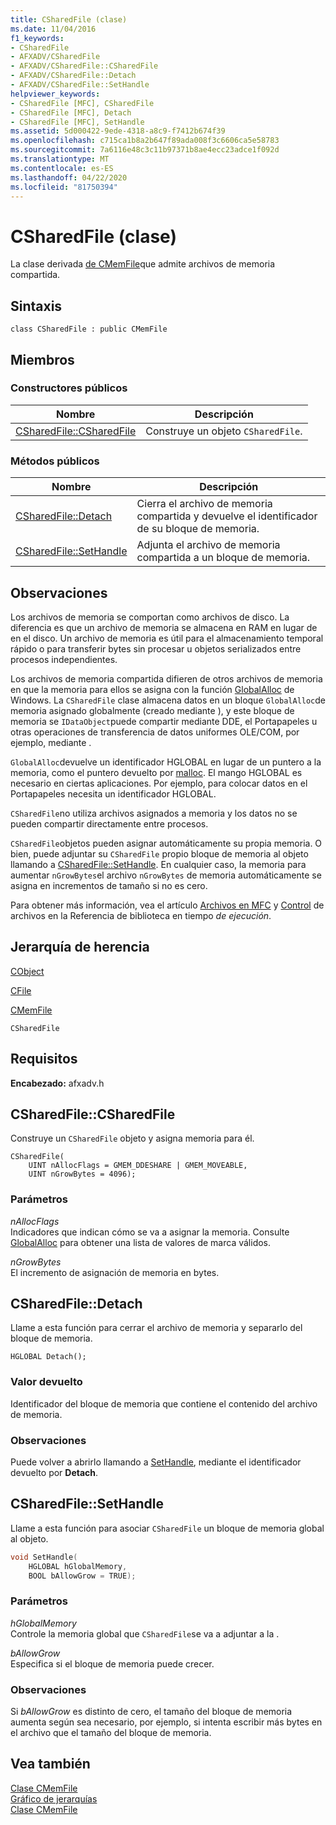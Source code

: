 ```yaml
---
title: CSharedFile (clase)
ms.date: 11/04/2016
f1_keywords:
- CSharedFile
- AFXADV/CSharedFile
- AFXADV/CSharedFile::CSharedFile
- AFXADV/CSharedFile::Detach
- AFXADV/CSharedFile::SetHandle
helpviewer_keywords:
- CSharedFile [MFC], CSharedFile
- CSharedFile [MFC], Detach
- CSharedFile [MFC], SetHandle
ms.assetid: 5d000422-9ede-4318-a8c9-f7412b674f39
ms.openlocfilehash: c715ca1b8a2b647f89ada008f3c6606ca5e58783
ms.sourcegitcommit: 7a6116e48c3c11b97371b8ae4ecc23adce1f092d
ms.translationtype: MT
ms.contentlocale: es-ES
ms.lasthandoff: 04/22/2020
ms.locfileid: "81750394"
---
```

# <a name="csharedfile-class"></a>CSharedFile (clase)

La clase derivada [de CMemFile](../../mfc/reference/cmemfile-class.md)que admite archivos de memoria compartida.

## <a name="syntax"></a>Sintaxis

```
class CSharedFile : public CMemFile
```

## <a name="members"></a>Miembros

### <a name="public-constructors"></a>Constructores públicos

|Nombre|Descripción|
|----------|-----------------|
|[CSharedFile::CSharedFile](#csharedfile)|Construye un objeto `CSharedFile`.|

### <a name="public-methods"></a>Métodos públicos

|Nombre|Descripción|
|----------|-----------------|
|[CSharedFile::Detach](#detach)|Cierra el archivo de memoria compartida y devuelve el identificador de su bloque de memoria.|
|[CSharedFile::SetHandle](#sethandle)|Adjunta el archivo de memoria compartida a un bloque de memoria.|

## <a name="remarks"></a>Observaciones

Los archivos de memoria se comportan como archivos de disco. La diferencia es que un archivo de memoria se almacena en RAM en lugar de en el disco. Un archivo de memoria es útil para el almacenamiento temporal rápido o para transferir bytes sin procesar u objetos serializados entre procesos independientes.

Los archivos de memoria compartida difieren de otros archivos de memoria en que la memoria para ellos se asigna con la función [GlobalAlloc](/windows/win32/api/winbase/nf-winbase-globalalloc) de Windows. La `CSharedFile` clase almacena datos en un bloque `GlobalAlloc`de memoria asignado globalmente (creado mediante ), y este bloque de memoria se `IDataObject`puede compartir mediante DDE, el Portapapeles u otras operaciones de transferencia de datos uniformes OLE/COM, por ejemplo, mediante .

`GlobalAlloc`devuelve un identificador HGLOBAL en lugar de un puntero a la memoria, como el puntero devuelto por [malloc](../../c-runtime-library/reference/malloc.md). El mango HGLOBAL es necesario en ciertas aplicaciones. Por ejemplo, para colocar datos en el Portapapeles necesita un identificador HGLOBAL.

`CSharedFile`no utiliza archivos asignados a memoria y los datos no se pueden compartir directamente entre procesos.

`CSharedFile`objetos pueden asignar automáticamente su propia memoria. O bien, puede adjuntar su `CSharedFile` propio bloque de memoria al objeto llamando a [CSharedFile::SetHandle](#sethandle). En cualquier caso, la memoria para aumentar `nGrowBytes`el archivo `nGrowBytes` de memoria automáticamente se asigna en incrementos de tamaño si no es cero.

Para obtener más información, vea el artículo [Archivos en MFC](../../mfc/files-in-mfc.md) y [Control](../../c-runtime-library/file-handling.md) de archivos en la Referencia de biblioteca en tiempo *de ejecución*.

## <a name="inheritance-hierarchy"></a>Jerarquía de herencia

[CObject](../../mfc/reference/cobject-class.md)

[CFile](../../mfc/reference/cfile-class.md)

[CMemFile](../../mfc/reference/cmemfile-class.md)

`CSharedFile`

## <a name="requirements"></a>Requisitos

**Encabezado:** afxadv.h

## <a name="csharedfilecsharedfile"></a><a name="csharedfile"></a>CSharedFile::CSharedFile

Construye un `CSharedFile` objeto y asigna memoria para él.

```
CSharedFile(
    UINT nAllocFlags = GMEM_DDESHARE | GMEM_MOVEABLE,
    UINT nGrowBytes = 4096);
```

### <a name="parameters"></a>Parámetros

*nAllocFlags*<br/>
Indicadores que indican cómo se va a asignar la memoria. Consulte [GlobalAlloc](/windows/win32/api/winbase/nf-winbase-globalalloc) para obtener una lista de valores de marca válidos.

*nGrowBytes*<br/>
El incremento de asignación de memoria en bytes.

## <a name="csharedfiledetach"></a><a name="detach"></a>CSharedFile::Detach

Llame a esta función para cerrar el archivo de memoria y separarlo del bloque de memoria.

```
HGLOBAL Detach();
```

### <a name="return-value"></a>Valor devuelto

Identificador del bloque de memoria que contiene el contenido del archivo de memoria.

### <a name="remarks"></a>Observaciones

Puede volver a abrirlo llamando a [SetHandle](#sethandle), mediante el identificador devuelto por **Detach**.

## <a name="csharedfilesethandle"></a><a name="sethandle"></a>CSharedFile::SetHandle

Llame a esta función para asociar `CSharedFile` un bloque de memoria global al objeto.

```cpp
void SetHandle(
    HGLOBAL hGlobalMemory,
    BOOL bAllowGrow = TRUE);
```

### <a name="parameters"></a>Parámetros

*hGlobalMemory*<br/>
Controle la memoria global que `CSharedFile`se va a adjuntar a la .

*bAllowGrow*<br/>
Especifica si el bloque de memoria puede crecer.

### <a name="remarks"></a>Observaciones

Si *bAllowGrow* es distinto de cero, el tamaño del bloque de memoria aumenta según sea necesario, por ejemplo, si intenta escribir más bytes en el archivo que el tamaño del bloque de memoria.

## <a name="see-also"></a>Vea también

[Clase CMemFile](../../mfc/reference/cmemfile-class.md)<br/>
[Gráfico de jerarquías](../../mfc/hierarchy-chart.md)<br/>
[Clase CMemFile](../../mfc/reference/cmemfile-class.md)
